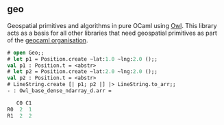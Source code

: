 geo
---

Geospatial primitives and algorithms in pure OCaml using [Owl](https://github.com/owlbarn/owl). This library acts as a basis for all other libraries that need geospatial primitives as part of the [geocaml organisation](https://github.com/geocaml).

```ocaml
# open Geo;;
# let p1 = Position.create ~lat:1.0 ~lng:2.0 ();;
val p1 : Position.t = <abstr>
# let p2 = Position.create ~lat:2.0 ~lng:2.0 ();;
val p2 : Position.t = <abstr>
# LineString.create [| p1; p2 |] |> LineString.to_arr;;
- : Owl_base_dense_ndarray_d.arr =

   C0 C1
R0  2  1
R1  2  2
```
